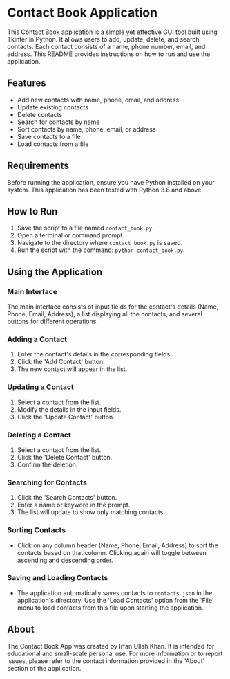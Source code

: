 # Contact Book Application

This Contact Book application is a simple yet effective GUI tool built using Tkinter in Python. It allows users to add, update, delete, and search contacts. Each contact consists of a name, phone number, email, and address. This README provides instructions on how to run and use the application.

## Features

- Add new contacts with name, phone, email, and address
- Update existing contacts
- Delete contacts
- Search for contacts by name
- Sort contacts by name, phone, email, or address
- Save contacts to a file
- Load contacts from a file

## Requirements

Before running the application, ensure you have Python installed on your system. This application has been tested with Python 3.8 and above.

## How to Run

1. Save the script to a file named `contact_book.py`.
2. Open a terminal or command prompt.
3. Navigate to the directory where `contact_book.py` is saved.
4. Run the script with the command: `python contact_book.py`.

## Using the Application

### Main Interface

The main interface consists of input fields for the contact's details (Name, Phone, Email, Address), a list displaying all the contacts, and several buttons for different operations.

### Adding a Contact

1. Enter the contact's details in the corresponding fields.
2. Click the 'Add Contact' button.
3. The new contact will appear in the list.

### Updating a Contact

1. Select a contact from the list.
2. Modify the details in the input fields.
3. Click the 'Update Contact' button.

### Deleting a Contact

1. Select a contact from the list.
2. Click the 'Delete Contact' button.
3. Confirm the deletion.

### Searching for Contacts

1. Click the 'Search Contacts' button.
2. Enter a name or keyword in the prompt.
3. The list will update to show only matching contacts.

### Sorting Contacts

- Click on any column header (Name, Phone, Email, Address) to sort the contacts based on that column. Clicking again will toggle between ascending and descending order.

### Saving and Loading Contacts

- The application automatically saves contacts to `contacts.json` in the application's directory. Use the 'Load Contacts' option from the 'File' menu to load contacts from this file upon starting the application.

## About

The Contact Book App was created by Irfan Ullah Khan. It is intended for educational and small-scale personal use. For more information or to report issues, please refer to the contact information provided in the 'About' section of the application.
